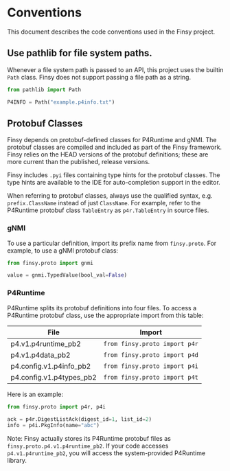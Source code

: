 # Conventions

This document describes the code conventions used in the Finsy project.

## Use pathlib for file system paths.

Whenever a file system path is passed to an API, this project uses the builtin `Path` class. Finsy does
not support passing a file path as a string.

```python
from pathlib import Path

P4INFO = Path("example.p4info.txt")
```

## Protobuf Classes

Finsy depends on protobuf-defined classes for P4Runtime and gNMI. The protobuf classes are compiled and 
included as part of the Finsy framework. Finsy relies on the HEAD versions of the protobuf definitions;
these are more current than the published, release versions.

Finsy includes `.pyi` files containing type hints for the protobuf classes. The type hints are
available to the IDE for auto-completion support in the editor.

When referring to protobuf classes, always use the qualified syntax, e.g. `prefix.ClassName` instead
of just `ClassName`. For example, refer to the P4Runtime protobuf class `TableEntry` as `p4r.TableEntry`
in source files.

### gNMI

To use a particular definition, import its prefix name from `finsy.proto`. For example, to use a gNMI
protobuf class:

```python
from finsy.proto import gnmi

value = gnmi.TypedValue(bool_val=False)
```

### P4Runtime

P4Runtime splits its protobuf definitions into four files. To access a P4Runtime protobuf class, use
the appropriate import from this table:

| File | Import |
| ---- | ------ |
| p4.v1.p4runtime_pb2       | `from finsy.proto import p4r` |
| p4.v1.p4data_pb2          | `from finsy.proto import p4d` |
| p4.config.v1.p4info_pb2   | `from finsy.proto import p4i` |
| p4.config.v1.p4types_pb2  | `from finsy.proto import p4t` |

Here is an example:

```python
from finsy.proto import p4r, p4i

ack = p4r.DigestListAck(digest_id=1, list_id=2)
info = p4i.PkgInfo(name="abc")
```

Note: Finsy actually stores its P4Runtime protobuf files as `finsy.proto.p4.v1.p4runtime_pb2`.
If your code accesses `p4.v1.p4runtime_pb2`, you will access the system-provided P4Runtime
library.
